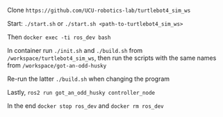 Clone `https://github.com/UCU-robotics-lab/turtlebot4_sim_ws`

Start: `./start.sh` or `./start.sh <path-to-turtlebot4_sim_ws>`

Then `docker exec -ti ros_dev bash`

In container run `./init.sh` and `./build.sh` from `/workspace/turtlebot4_sim_ws`, then run the scripts with the same names from `/workspace/got-an-odd-husky`

Re-run the latter `./build.sh` when changing the program

Lastly, `ros2 run got_an_odd_husky controller_node`

In the end `docker stop ros_dev` and `docker rm ros_dev`
